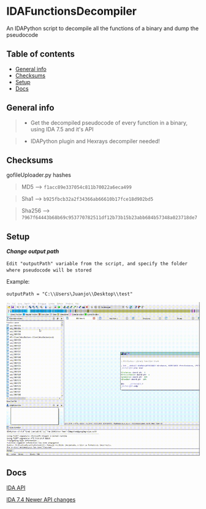 # IDAFunctionsDecompiler

An IDAPython script to decompile all the functions of a binary and dump the pseudocode 

## Table of contents
* [General info](#general-info)
* [Checksums](#checksums)
* [Setup](#setup)
* [Docs](#Docs)


## General info

>- Get the decompiled pseudocode of every function in a binary, using IDA 7.5 and it's API

>- IDAPython plugin and Hexrays decompiler needed! 

## Checksums

gofileUploader.py hashes

>MD5 --> `f1acc89e337054c811b70022a6eca499`

>Sha1 --> `b925fbcb32a2f34366ab66610b17fce18d902bd5`

>Sha256 --> `7967f64443b68b69c953770782511df12b73b15b23abb684b57348a023718de7`

## Setup

***Change output path***

`Edit "outputPath" variable from the script, and specify the folder where pseudocode will be stored`

Example:

`outputPath = "C:\\Users\Juanjo\\Desktop\\test"`

![](example.gif)

## Docs

[IDA API](https://www.hex-rays.com/products/ida/support/idapython_docs/)

[IDA 7.4 Newer API changes](https://www.hex-rays.com/products/ida/support/ida74_idapython_no_bc695_porting_guide.shtml)


